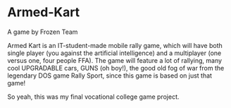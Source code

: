 # Armed-Kart
A game by Frozen Team

Armed Kart is an IT-student-made mobile rally game, which will have both single player (you against the artificial intelligence) and a multiplayer (one versus one, four people FFA). The game will feature a lot of rallying, many cool UPGRADABLE cars, GUNS (oh boy!), the good old fog of war from the legendary DOS game Rally Sport, since this game is based on just that game!

So yeah, this was my final vocational college game project.
